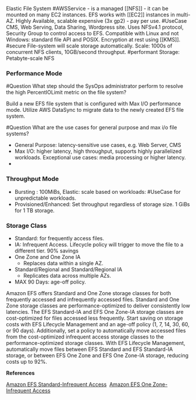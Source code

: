 Elastic File System #AWSService  - is a managed [[NFS]] - it can be mounted on many EC2 instances.
EFS works with [[EC2]] instances in multi-AZ.
Highly Available, scalable expensive (3x gp2) - pay per use.
#UseCase CMS, Web Serving, Data Sharing, Wordpress site.
Uses NFSv4.1 protocol, Security Group to control access to EFS.
Compatible with Linux and not Windows: standard file API and POSIX.
Encryption at rest using [[KMS]]. #secure 
File-system will scale storage automatically.
Scale: 1000s of concurrent NFS clients, 10GB/second throughput. #performant 
Storage: Petabyte-scale NFS

### Performance Mode

#Question What step should the SysOps administrator perform to resolve the high PercentIOLimit metric on the file system?

Build a new EFS file system that is configured with Max I/O performance mode. Utilize AWS DataSync to migrate data to the newly created EFS file system. 

#Question What are the use cases for general purpose and max i/o file systems?
- General Purpose: latency-sensitive use cases, e.g. Web Server, CMS
- Max I/O: higher latency, high throughput, supports highly parallelized workloads. Exceptional use cases: media processing or higher latency.
- 
### Throughput Mode
- Bursting : 100MiBs, Elastic: scale based on workloads: #UseCase for unpredictable workloads.
- Provisioned/Enhanced: Set throughput regardless of storage size. 1 GiBs for 1 TB storage.
### Storage Class
- Standard: for frequently access files.
- IA: Infrequent Access. Lifecycle policy will trigger to move the file to a different tier. 90% savings
- One Zone and One Zone IA
	- Replaces data within a single AZ.
- Standard/Regional and Standard/Regional IA
	- Replicates data across multiple AZs.
- MAX 90 Days: age-off policy.

Amazon EFS offers Standard and One Zone storage classes for both frequently accessed and infrequently accessed files. Standard and One Zone storage classes are performance-optimized to deliver consistently low latencies. The EFS Standard-IA and EFS One Zone-IA storage classes are cost-optimized for files accessed less frequently. Start saving on storage costs with EFS Lifecycle Management and an age-off policy (1, 7, 14, 30, 60, or 90 days). Additionally, set a policy to automatically move accessed files from the cost-optimized infrequent access storage classes to the performance-optimized storage classes. With EFS Lifecycle Management, automatically move files between EFS Standard and EFS Standard-IA storage, or between EFS One Zone and EFS One Zone-IA storage, reducing costs up to 92%.

**References** 

[Amazon EFS Standard-Infrequent Access](https://aws.amazon.com/efs/features/infrequent-access/) 
[Amazon EFS One Zone-Infrequent Access](https://aws.amazon.com/efs/features/infrequent-access/)